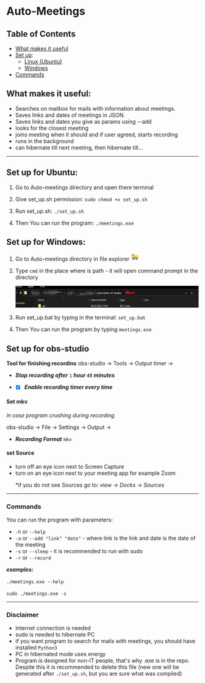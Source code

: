 # Auto-Meetings

## Table of Contents
- [What makes it useful](#1)
- [Set up](#set-up):
  - [Linux (Ubuntu)](#L)
  - [Windows](#W)
 - [Commands](#Commands)

<a name="1"> <a/>
## What makes it useful:

- Searches on mailbox for mails with information about meetings.
- Saves links and dates of meetings in JSON.
- Saves links and dates you give as params using --add
- looks for the closest meeting
- joins meeting when it should and if user agreed, starts recording
- runs in the background
- can hibernate till next meeting, then hibernate till...

-------------------------------------------------
<a name="set-up"> </a> 
<a name="L"> </a> 
## Set up for Ubuntu:
 
1. Go to Auto-meetings directory and open there terminal  <p>
1. Give set_up.sh permission: `sudo chmod +x set_up.sh` <p>
1. Run set_up.sh: `./set_up.sh` <p>
1. Then You can run the program: `./meetings.exe`


 <a name="W"> </a> 
## Set up for Windows:

1. Go to Auto-meetings directory in file explorer <img src="./assets/file_explorer.png" width="20" title="File Explorer"> <p>
1. Type `cmd` in the place where is path - it will open command prompt in the directory  <p>
<img src="./assets/where_type_cmd.jpg" width="500" title="File Explorer"> <p>
1. Run set_up.bat by typing in the terminal: `set_up.bat` <p>
1. Then You can run the program by typing `meetings.exe`


## Set up for obs-studio

**Tool for finishing recordins**
obs-studio -> Tools -> Output timer -> <p>
- ***Stop recording after*** `1` ***hour `45` minutes*** <p>
- - [x] ***Enable recording timer every time***

#### Set mkv 
*in case program crushing during recording*<p>
obs-studio -> File -> Settings -> Output -> <p>
- ***Recording Format*** `mkv`

#### set Source
- turn off an eye icon next to Screen Capture
- turn on an eye icon next to your meeting app for example Zoom <p>
 *if you do not see Sources go to: *view -> Docks -> Sources*

 ---------------------------------------------------------
 
<a name="Commands"> </a> 
### Commands

You can run the program with parameters:

- `-h` or `--help` 
- `-a` or `--add "link" "date"` - where link is the link and date is the date of the meeting
- `-s` or `--sleep` - it is recommended to run with sudo
- `-r` or `--record`

***examples:*** <p>
`./meetings.exe --help`  <p>
`sudo ./meetings.exe -s`

 -------------------------------------------------------------
 
### Disclaimer

- Internet connection is needed
- sudo is needed to hibernate PC
- if you want program to search for mails with meetings, you should have installed `Python3`
- PC in hibernated mode uses energy
- Program is designed for non-IT people, that's why .exe is in the repo. Despite this it is
 recommended to delete this file (new one will be generated after `./set_up.sh`, but you are sure what was compiled) 

